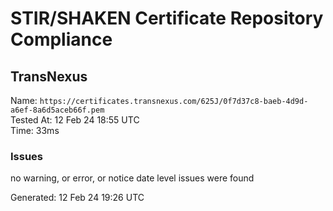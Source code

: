 # STIR/SHAKEN Certificate Repository Compliance

## TransNexus

Name: `https://certificates.transnexus.com/625J/0f7d37c8-baeb-4d9d-a6ef-8a6d5aceb66f.pem`\
Tested At: 12 Feb 24 18:55 UTC\
Time: 33ms

### Issues

no warning, or error, or notice date level issues were found

Generated: 12 Feb 24 19:26 UTC